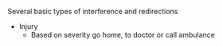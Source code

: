 Several basic types of interference and redirections


- Injury
  - Based on severity go home, to doctor or call ambulance